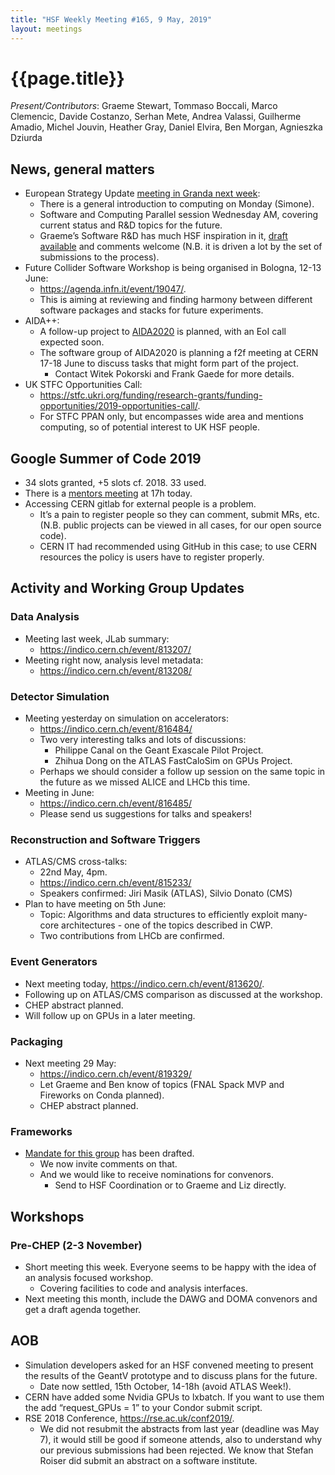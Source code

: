 ```yaml
---
title: "HSF Weekly Meeting #165, 9 May, 2019"
layout: meetings
---
```


# {{page.title}}

*Present/Contributors*: Graeme Stewart, Tommaso Boccali, Marco Clemencic, Davide
Costanzo, Serhan Mete, Andrea Valassi, Guilherme Amadio, Michel Jouvin, Heather
Gray, Daniel Elvira, Ben Morgan, Agnieszka Dziurda

## News, general matters
  - European Strategy Update [<span class="underline">meeting in
    Granda next week</span>](https://indico.cern.ch/event/808335):
      - There is a general introduction to computing on Monday
        (Simone).
      - Software and Computing Parallel session Wednesday AM, covering
        current status and R&D topics for the future.
      - Graeme’s Software R&D has much HSF inspiration in it,
        [<span class="underline">draft
        available</span>](https://docs.google.com/presentation/d/1wVi0jjanzNeNad-DFprcIkmdo1oGHwdkYgo6D-BnVz0/edit?usp=sharing)
        and comments welcome (N.B. it is driven a lot by the set of
        submissions to the process).
  - Future Collider Software Workshop is being organised in Bologna,
    12-13 June:
      - [<span class="underline">https://agenda.infn.it/event/19047/</span>](https://agenda.infn.it/event/19047/).
      - This is aiming at reviewing and finding harmony between
        different software packages and stacks for future experiments.
  - AIDA++:
      - A follow-up project to
        [<span class="underline">AIDA2020</span>](http://aida2020.web.cern.ch)
        is planned, with an EoI call expected soon.
      - The software group of AIDA2020 is planning a f2f meeting at
        CERN 17-18 June to discuss tasks that might form part of the
        project.
          - Contact Witek Pokorski and Frank Gaede for more details.
  - UK STFC Opportunities Call:
      - [<span class="underline">https://stfc.ukri.org/funding/research-grants/funding-opportunities/2019-opportunities-call/</span>](https://stfc.ukri.org/funding/research-grants/funding-opportunities/2019-opportunities-call/).
      - For STFC PPAN only, but encompasses wide area and mentions
        computing, so of potential interest to UK HSF people.

## Google Summer of Code 2019
  - 34 slots granted, +5 slots cf. 2018. 33 used.
  - There is a [mentors meeting](https://indico.cern.ch/event/816889/) at 17h today.
  - Accessing CERN gitlab for external people is a problem.
      - It’s a pain to register people so they can comment, submit MRs, etc.
        (N.B. public projects can be viewed in all cases, for our open source code).
      - CERN IT had recommended using GitHub in this case; to use CERN
        resources the policy is users have to register properly.

## Activity and Working Group Updates

### Data Analysis
  - Meeting last week, JLab summary:
      - [<span class="underline">https://indico.cern.ch/event/813207/</span>](https://indico.cern.ch/event/813207/)
  - Meeting right now, analysis level metadata:
      - [<span class="underline">https://indico.cern.ch/event/813208/</span>](https://indico.cern.ch/event/813208/)

### Detector Simulation
  - Meeting yesterday on simulation on accelerators:
      - [<span class="underline">https://indico.cern.ch/event/816484/</span>](https://indico.cern.ch/event/816484/)
      - Two very interesting talks and lots of discussions:
          - Philippe Canal on the Geant Exascale Pilot Project.
          - Zhihua Dong on the ATLAS FastCaloSim on GPUs Project.
      - Perhaps we should consider a follow up session on the same
        topic in the future as we missed ALICE and LHCb this time.
  - Meeting in June:
      - [<span class="underline">https://indico.cern.ch/event/816485/</span>](https://indico.cern.ch/event/816485/)
      - Please send us suggestions for talks and speakers\!

### Reconstruction and Software Triggers
  - ATLAS/CMS cross-talks:
      - 22nd May, 4pm.
      - [<span class="underline">https://indico.cern.ch/event/815233/</span>](https://indico.cern.ch/event/815233/)
      - Speakers confirmed: Jiri Masik (ATLAS), Silvio Donato (CMS)
  - Plan to have meeting on 5th June:
      - Topic: Algorithms and data structures to efficiently exploit
        many-core architectures - one of the topics described in CWP.
      - Two contributions from LHCb are confirmed.

### Event Generators
  - Next meeting today,
    [<span class="underline">https://indico.cern.ch/event/813620/</span>](https://indico.cern.ch/event/813620/).
  - Following up on ATLAS/CMS comparison as discussed at the workshop.
  - CHEP abstract planned.
  - Will follow up on GPUs in a later meeting.

### Packaging
  - Next meeting 29 May:
      - [<span class="underline">https://indico.cern.ch/event/819329/</span>](https://indico.cern.ch/event/819329/)
      - Let Graeme and Ben know of topics (FNAL Spack MVP and
        Fireworks on Conda planned).
      - CHEP abstract planned.

### Frameworks
  - [<span class="underline">Mandate for this
    group</span>](https://docs.google.com/document/d/157TQqQsLsTns-p_GTSZGReyNsl3-kKw2mQ9ZCwm3Hyk/edit?usp=sharing)
    has been drafted.
      - We now invite comments on that.
      - And we would like to receive nominations for convenors.
          - Send to HSF Coordination or to Graeme and Liz directly.

## Workshops

### Pre-CHEP (2-3 November)
  - Short meeting this week. Everyone seems to be happy with the idea
    of an analysis focused workshop.
      - Covering facilities to code and analysis interfaces.
  - Next meeting this month, include the DAWG and DOMA convenors and
    get a draft agenda together.

## AOB
  - Simulation developers asked for an HSF convened meeting to present
    the results of the GeantV prototype and to discuss plans for the
    future.
      - Date now settled, 15th October, 14-18h (avoid ATLAS Week\!).
  - CERN have added some Nvidia GPUs to lxbatch. If you want to use
    them the add “request\_GPUs = 1” to your Condor submit script.
  - RSE 2018 Conference,
    [<span class="underline">https://rse.ac.uk/conf2019/</span>](https://rse.ac.uk/conf2019/).
    - We did not resubmit the abstracts from last year (deadline was May 7), it would
    still be good if someone attends, also to understand why our previous
    submissions had been rejected. We know that Stefan Roiser did
    submit an abstract on a software institute.
